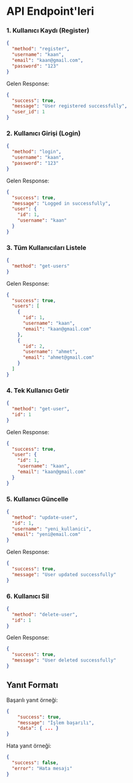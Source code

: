 # API Endpoint'leri

### 1. Kullanıcı Kaydı (Register)

```json
{
  "method": "register",
  "username": "kaan",
  "email": "kaan@gmail.com",
  "password": "123"
}
```

Gelen Response:

```json
{
  "success": true,
  "message": "User registered successfully",
  "user_id": 1
}
```

### 2. Kullanıcı Girişi (Login)

```json
{
  "method": "login",
  "username": "kaan",
  "password": "123"
}
```

Gelen Response:

```json
{
  "success": true,
  "message": "Logged in successfully",
  "user": {
    "id": 1,
    "username": "kaan"
  }
}
```

### 3. Tüm Kullanıcıları Listele

```json
{
  "method": "get-users"
}
```

Gelen Response:

```json
{
  "success": true,
  "users": [
    {
      "id": 1,
      "username": "kaan",
      "email": "kaan@gmail.com"
    },
    {
      "id": 2,
      "username": "ahmet",
      "email": "ahmet@gmail.com"
    }
  ]
}
```

### 4. Tek Kullanıcı Getir

```json
{
  "method": "get-user",
  "id": 1
}
```

Gelen Response:

```json
{
  "success": true,
  "user": {
    "id": 1,
    "username": "kaan",
    "email": "kaan@gmail.com"
  }
}
```

### 5. Kullanıcı Güncelle

```json
{
  "method": "update-user",
  "id": 1,
  "username": "yeni_kullanici",
  "email": "yeni@email.com"
}
```

Gelen Response:

```json
{
  "success": true,
  "message": "User updated successfully"
}
```

### 6. Kullanıcı Sil

```json
{
  "method": "delete-user",
  "id": 1
}
```

Gelen Response:

```json
{
  "success": true,
  "message": "User deleted successfully"
}
```

## Yanıt Formatı

Başarılı yanıt örneği:

```json
{
    "success": true,
    "message": "İşlem başarılı",
    "data": { ... }
}
```

Hata yanıt örneği:

```json
{
  "success": false,
  "error": "Hata mesajı"
}
```
